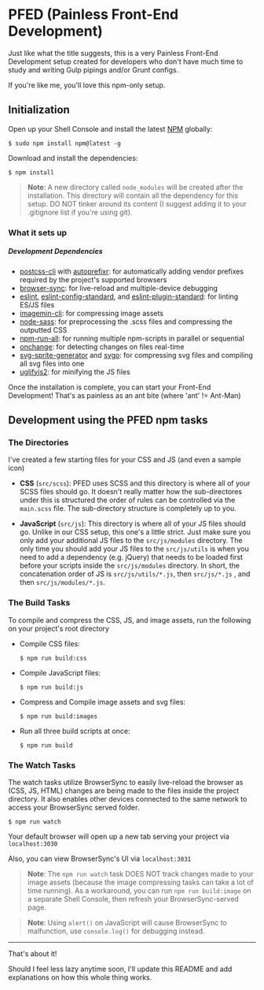 # PFED (Painless Front-End Development)

Just like what the title suggests, this is a very Painless Front-End Development setup created for developers who don't have much time to study and writing Gulp pipings and/or Grunt configs.

If you're like me, you'll love this npm-only setup.

## Initialization

Open up your Shell Console and install the latest [NPM](https://www.npmjs.com/) globally:

```
$ sudo npm install npm@latest -g
```

Download and install the dependencies:

```
$ npm install
```

>**Note**: A new directory called `node_modules` will be created  after the installation. This directory will contain all the dependency for this setup. DO NOT tinker around its content (I suggest adding it to your .gitignore list if you're using git).

### What it sets up

##### Development Dependencies
- [postcss-cli](https://www.npmjs.com/package/postcss-cli) with [autoprefixr](https://www.npmjs.com/package/autoprefixr): for automatically adding vendor prefixes required by the project's supported browsers
- [browser-sync](https://www.npmjs.com/package/browser-sync): for live-reload and multiple-device debugging
- [eslint](https://www.npmjs.com/package/eslint), [eslint-config-standard](https://www.npmjs.com/package/eslint-config-standard), and [eslint-plugin-standard](https://www.npmjs.com/package/eslint-plugin-standard): for linting ES/JS files
- [imagemin-cli](https://www.npmjs.com/package/imagemin-cli): for compressing image assets
- [node-sass](https://www.npmjs.com/package/node-sass): for preprocessing the .scss files and compressing the outputted CSS
- [npm-run-all](https://www.npmjs.com/package/npm-run-all): for running multiple npm-scripts in parallel or sequential
- [onchange](https://www.npmjs.com/package/onchange): for detecting changes on files real-time
- [svg-sprite-generator](https://www.npmjs.com/package/svg-sprite-generator) and [svgo](https://www.npmjs.com/package/svgo): for compressing svg files and compiling all svg files into one
- [uglifyjs2](https://www.npmjs.com/package/uglifyjs2): for minifying the JS files

Once the installation is complete, you can start your Front-End Development! That's as painless as an ant bite (where 'ant' != Ant-Man)

## Development using the PFED npm tasks

### The Directories

I've created a few starting files for your CSS and JS (and even a sample icon)

- **CSS** (`src/scss`): PFED uses SCSS and this directory is where all of your SCSS files should go. It doesn't really matter how the sub-directores under this is structured the order of rules can be controlled via the `main.scss` file. The sub-directory structure is completely up to you.

- **JavaScript** (`src/js`): This directory is where all of your JS files should go. Unlike in our CSS setup, this one's a little strict. Just make sure you only add your additional JS files to the `src/js/modules` directory. The only time you should add your JS files to the `src/js/utils` is when you need to add a dependency (e.g. jQuery) that needs to be loaded first before your scripts inside the `src/js/modules` directory. In short, the concatenation order of JS is `src/js/utils/*.js`, then `src/js/*.js` , and then `src/js/modules/*.js`.

### The Build Tasks

To compile and compress the CSS, JS, and image assets, run the following on your project's root directory

- Compile CSS files:

	```
	$ npm run build:css
	```

- Compile JavaScript files:

	```
	$ npm run build:js
	```

- Compress and Compile image assets and svg files:

	```
	$ npm run build:images
	```

- Run all three build scripts at once:

	```
	$ npm run build
	```

### The Watch Tasks

The watch tasks utilize BrowserSync to easily live-reload the browser as (CSS, JS, HTML) changes are being made to the files inside the project directory. It also enables other devices connected to the same network to access your BrowserSync served folder.

```
$ npm run watch
```

Your default browser will open up a new tab serving your project via `localhost:3030`

Also, you can view BrowserSync's UI via `localhost:3031`

>**Note**: The `npm run watch` task DOES NOT track changes made to your image assets (because the image compressing tasks can take a lot of time running). As a workaround, you can run `npm run build:image` on a separate Shell Console, then refresh your BrowserSync-served page.

>**Note**: Using `alert()` on JavaScript will cause BrowserSync to malfunction, use `console.log()` for debugging instead.

---

That's about it!

Should I feel less lazy anytime soon, I'll update this README and add explanations on how this whole thing works.
